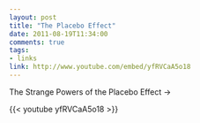 ```yaml
---
layout: post
title: "The Placebo Effect"
date: 2011-08-19T11:34:00
comments: true
tags:
- links
link: http://www.youtube.com/embed/yfRVCaA5o18
---
```

The Strange Powers of the Placebo Effect &rarr;  

{{< youtube yfRVCaA5o18 >}}
